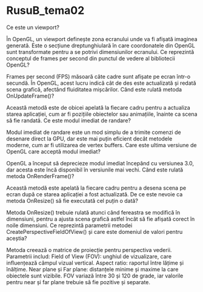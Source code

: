 # RusuB_tema02

Ce este un viewport?

În OpenGL, un viewport definește zona ecranului unde va fi afișată imaginea generată. Este o secțiune dreptunghiulară în care coordonatele din OpenGL sunt transformate pentru a se potrivi dimensiunilor ecranului.
Ce reprezintă conceptul de frames per second din punctul de vedere al bibliotecii OpenGL?

Frames per second (FPS) măsoară câte cadre sunt afișate pe ecran într-o secundă. În OpenGL, acest lucru indică cât de des este actualizată și redată scena grafică, afectând fluiditatea mișcărilor.
Când este rulată metoda OnUpdateFrame()?

Această metodă este de obicei apelată la fiecare cadru pentru a actualiza starea aplicației, cum ar fi pozițiile obiectelor sau animațiile, înainte ca scena să fie randată.
Ce este modul imediat de randare?

Modul imediat de randare este un mod simplu de a trimite comenzi de desenare direct la GPU, dar este mai puțin eficient decât metodele moderne, cum ar fi utilizarea de vertex buffers.
Care este ultima versiune de OpenGL care acceptă modul imediat?

OpenGL a început să deprecieze modul imediat începând cu versiunea 3.0, dar acesta este încă disponibil în versiunile mai vechi.
Când este rulată metoda OnRenderFrame()?

Această metodă este apelată la fiecare cadru pentru a desena scena pe ecran după ce starea aplicației a fost actualizată.
De ce este nevoie ca metoda OnResize() să fie executată cel puțin o dată?

Metoda OnResize() trebuie rulată atunci când fereastra se modifică în dimensiuni, pentru a ajusta scena grafică astfel încât să fie afișată corect în noile dimensiuni.
Ce reprezintă parametrii metodei CreatePerspectiveFieldOfView() și care este domeniul de valori pentru aceștia?

Metoda creează o matrice de proiecție pentru perspectiva vederii. Parametrii includ:
Field of View (FOV): unghiul de vizualizare, care influențează câmpul vizual vertical.
Aspect ratio: raportul între lățime și înălțime.
Near plane și Far plane: distanțele minime și maxime la care obiectele sunt vizibile.
FOV variază între 30 și 120 de grade, iar valorile pentru near și far plane trebuie să fie pozitive și separate.
